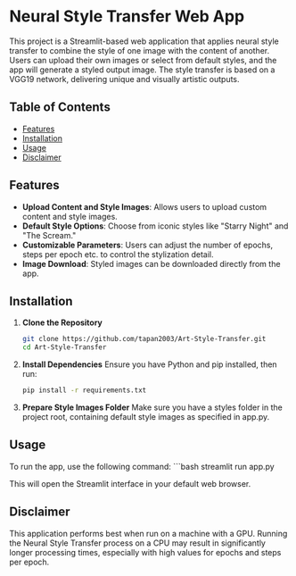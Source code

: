 # Neural Style Transfer Web App

This project is a Streamlit-based web application that applies neural style transfer to combine the style of one image with the content of another. Users can upload their own images or select from default styles, and the app will generate a styled output image. The style transfer is based on a VGG19 network, delivering unique and visually artistic outputs.

## Table of Contents

- [Features](#features)
- [Installation](#installation)
- [Usage](#usage)
- [Disclaimer](#disclaimer)

## Features
- **Upload Content and Style Images**: Allows users to upload custom content and style images.
- **Default Style Options**: Choose from iconic styles like "Starry Night" and "The Scream."
- **Customizable Parameters**: Users can adjust the number of epochs, steps per epoch etc. to control the stylization detail.
- **Image Download**: Styled images can be downloaded directly from the app.

## Installation
1. **Clone the Repository**
    ```bash
    git clone https://github.com/tapan2003/Art-Style-Transfer.git
    cd Art-Style-Transfer

2. **Install Dependencies** 
   Ensure you have Python and pip installed, then run:
    ```bash
    pip install -r requirements.txt

3. **Prepare Style Images Folder** 
    Make sure you have a styles folder in the project root, containing default style images as specified in app.py.

## Usage
To run the app, use the following command:
    ```bash
    streamlit run app.py
    
This will open the Streamlit interface in your default web browser.

## Disclaimer
This application performs best when run on a machine with a GPU. Running the Neural Style Transfer process on a CPU may result in significantly longer processing times, especially with high values for epochs and steps per epoch.